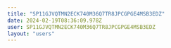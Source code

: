 ```yaml
---
title: "SP11GJVQTMN2ECK740M36Q7TR8JPCGPGE4MSB3EDZ"
date: 2024-02-19T08:36:09.978Z
user: SP11GJVQTMN2ECK740M36Q7TR8JPCGPGE4MSB3EDZ
layout: "users"
---
```

    